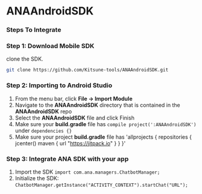 # ANAAndroidSDK

### Steps To Integrate

### Step 1: Download Mobile SDK

clone the SDK.
```bash
git clone https://github.com/Kitsune-tools/ANAAndroidSDK.git
```

### Step 2: Importing to Android Studio

1. From the menu bar, click **File -> Import Module**
2. Navigate to the **ANAAndroidSDK** directory that is contained in the **ANAAndroidSDK** repo
3. Select the **ANAAndroidSDK** file and click Finish
4. Make sure your **build.gradle** file has `compile project(':ANAAndroidSDK')` under `dependencies {}`
5. Make sure your project **build.gradle** file has 
'allprojects {
    repositories {
        jcenter()
        maven { url "https://jitpack.io" }
    }
}'

### Step 3: Integrate ANA SDK with your app

1. Import the SDK
`import com.ana.managers.ChatbotManager;`
2. Initialize the SDK: `ChatbotManager.getInstance("ACTIVITY_CONTEXT").startChat("URL");`
